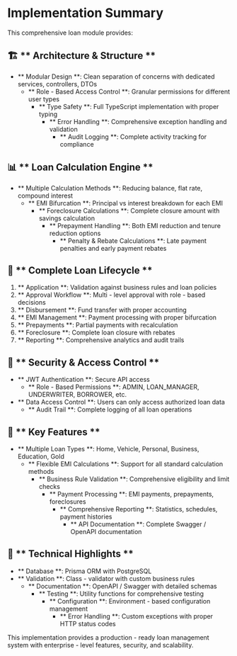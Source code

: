 # Implementation Summary

This comprehensive loan module provides:

## 🏗️ ** Architecture & Structure **
- ** Modular Design **: Clean separation of concerns with dedicated services, controllers, DTOs
  - ** Role - Based Access Control **: Granular permissions for different user types
    - ** Type Safety **: Full TypeScript implementation with proper typing
      - ** Error Handling **: Comprehensive exception handling and validation
        - ** Audit Logging **: Complete activity tracking for compliance

## 📊 ** Loan Calculation Engine **
- ** Multiple Calculation Methods **: Reducing balance, flat rate, compound interest
  - ** EMI Bifurcation **: Principal vs interest breakdown for each EMI
    - ** Foreclosure Calculations **: Complete closure amount with savings calculation
      - ** Prepayment Handling **: Both EMI reduction and tenure reduction options
        - ** Penalty & Rebate Calculations **: Late payment penalties and early payment rebates

## 🔄 ** Complete Loan Lifecycle **
  1. ** Application **: Validation against business rules and loan policies
2. ** Approval Workflow **: Multi - level approval with role - based decisions
3. ** Disbursement **: Fund transfer with proper accounting
4. ** EMI Management **: Payment processing with proper bifurcation
5. ** Prepayments **: Partial payments with recalculation
6. ** Foreclosure **: Complete loan closure with rebates
7. ** Reporting **: Comprehensive analytics and audit trails

## 🔐 ** Security & Access Control **
- ** JWT Authentication **: Secure API access
  - ** Role - Based Permissions **: ADMIN, LOAN_MANAGER, UNDERWRITER, BORROWER, etc.
- ** Data Access Control **: Users can only access authorized loan data
  - ** Audit Trail **: Complete logging of all loan operations

## 🎯 ** Key Features **
- ** Multiple Loan Types **: Home, Vehicle, Personal, Business, Education, Gold
  - ** Flexible EMI Calculations **: Support for all standard calculation methods
    - ** Business Rule Validation **: Comprehensive eligibility and limit checks
      - ** Payment Processing **: EMI payments, prepayments, foreclosures
        - ** Comprehensive Reporting **: Statistics, schedules, payment histories
          - ** API Documentation **: Complete Swagger / OpenAPI documentation

## 🔧 ** Technical Highlights **
- ** Database **: Prisma ORM with PostgreSQL
- ** Validation **: Class - validator with custom business rules
  - ** Documentation **: OpenAPI / Swagger with detailed schemas
    - ** Testing **: Utility functions for comprehensive testing
      - ** Configuration **: Environment - based configuration management
        - ** Error Handling **: Custom exceptions with proper HTTP status codes

This implementation provides a production - ready loan management system with enterprise - level features, security, and scalability.
